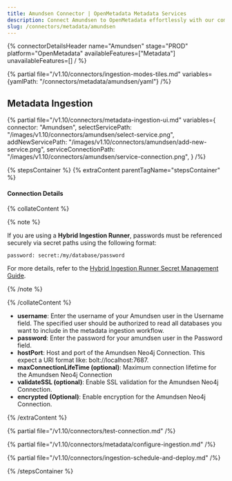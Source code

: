 ```yaml
---
title: Amundsen Connector | OpenMetadata Metadata Services
description: Connect Amundsen to OpenMetadata effortlessly with our comprehensive connector guide. Step-by-step setup, configuration tips, and metadata integration b...
slug: /connectors/metadata/amundsen
---
```


{% connectorDetailsHeader
name="Amundsen"
stage="PROD"
platform="OpenMetadata"
availableFeatures=["Metadata"]
unavailableFeatures=[]
/ %}

{% partial file="/v1.10/connectors/ingestion-modes-tiles.md" variables={yamlPath: "/connectors/metadata/amundsen/yaml"} /%}

## Metadata Ingestion

{% partial 
  file="/v1.10/connectors/metadata-ingestion-ui.md" 
  variables={
    connector: "Amundsen", 
    selectServicePath: "/images/v1.10/connectors/amundsen/select-service.png",
    addNewServicePath: "/images/v1.10/connectors/amundsen/add-new-service.png",
    serviceConnectionPath: "/images/v1.10/connectors/amundsen/service-connection.png",
} 
/%}

{% stepsContainer %}
{% extraContent parentTagName="stepsContainer" %}

#### Connection Details

{% collateContent %}

{% note %} 

If you are using a **Hybrid Ingestion Runner**, passwords must be referenced securely via secret paths using the following format:

```
password: secret:/my/database/password
```
For more details, refer to the [Hybrid Ingestion Runner Secret Management Guide](https://docs.getcollate.io/getting-started/day-1/hybrid-saas/hybrid-ingestion-runner#3.-manage-secrets-securely).

{% /note %}

{% /collateContent %}

- **username**: Enter the username of your Amundsen user in the Username field. The specified user should be authorized to read all databases you want to include in the metadata ingestion workflow.
- **password**: Enter the password for your amundsen user in the Password field.
- **hostPort**: Host and port of the Amundsen Neo4j Connection. This expect a URI format like: bolt://localhost:7687.
- **maxConnectionLifeTime (optional)**: Maximum connection lifetime for the Amundsen Neo4j Connection 
- **validateSSL (optional)**: Enable SSL validation for the Amundsen Neo4j Connection. 
- **encrypted (Optional)**: Enable encryption for the Amundsen Neo4j Connection. 

{% /extraContent %}

{% partial file="/v1.10/connectors/test-connection.md" /%}

{% partial file="/v1.10/connectors/metadata/configure-ingestion.md" /%}

{% partial file="/v1.10/connectors/ingestion-schedule-and-deploy.md" /%}

{% /stepsContainer %}

